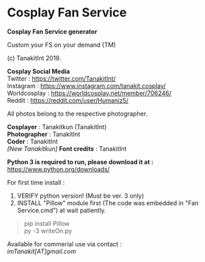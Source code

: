 # Cosplay Fan Service

<b>Cosplay Fan Service generator</b>  

Custom your FS on your demand (TM)  

(c) TanakitInt 2019.  

<b>Cosplay Social Media</b>  
Twitter : https://twitter.com/TanakitInt/  
Instagram : https://www.instagram.com/tanakit.cosplay/  
Worldcosplay : https://worldcosplay.net/member/706246/  
Reddit : https://reddit.com/user/Humaniz5/  

All photos belong to the respective photographer.

<b>Cosplayer</b> : Tanakitkun (TanakitInt)  
<b>Photographer</b> : TanakitInt  
<b>Coder</b> : TanakitInt  
<i>[New Tanakitkun]</i> <b>Font credits</b> : TanakitInt

<b>Python 3 is required to run, please download it at : </b>  
https://www.python.org/downloads/

For first time install : 
1. VERIFY python version! (Must be ver. 3 only) 
2. INSTALL "Pillow" module first (The code was embedded in "Fan Service.cmd") at wait patiently.

>pip install Pillow  
>py -3 writeOn.py

Available for commerial use via contact :  
<i>imTanakit[AT]gmail.com</i>
